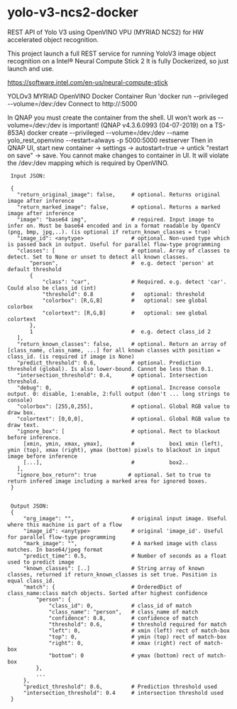 # yolo-v3-ncs2-docker
REST API of Yolo V3 using OpenVINO VPU (MYRIAD NCS2) for HW accelerated object recognition.

This project launch a full REST service for running YoloV3 image object recognition on a Intel® Neural Compute Stick 2
It is fully Dockerized, so just launch and use.

https://software.intel.com/en-us/neural-compute-stick

YOLOv3 MYRIAD OpenVINO Docker Container
Run 'docker run --privileged --volume=/dev:/dev <imagename>
Connect to http://<ip>:5000


In QNAP you must create the container from the shell. UI won't work as --volume=/dev:/dev is important! (QNAP v4.3.6.0993 (04-07-2019) on a TS-853A)
docker create --privileged --volume=/dev:/dev --name yolo_rest_openvino --restart=always -p 5000:5000 restserver
Then in QNAP UI, start new container -> settings -> autostart=true -> untick "restart on save" -> save.
You cannot make changes to container in UI. It will violate the /dev:/dev mapping which is required by OpenVINO.


```
 Input JSON:

 {
   "return_original_image": false,     # optional. Returns original image after inference
   "return_marked_image": false,       # optional. Returns a marked image after inference
   "image": "base64 img",              # required. Input image to infer on. Must be base64 encoded and in a format readable by OpenCV (png, bmp, jpg,..). (is optional if return_known_classes = true)
   "image_id": <anytype>               # optional. Non-used type which is passed back in output. Useful for parallel flow-type programming
   "classes": [                        # optional. Array of classes to detect. Set to None or unset to detect all known classes.
       "person",                       #  e.g. detect 'person' at default threshold
       {
           "class": "car",             # Required. e.g. detect 'car'. Could also be class_id (int)
           "threshold": 0.8            #   optional: threshold
           "colorbox": [R,G,B]         #   optional: see global colorbox
           "colortext": [R,G,B]        #   optional: see global colortext
       },
       1                               #  e.g. detect class_id 2
   ],
   "return_known_classes": false,      # optional. Return an array of [class_name, class_name, ...] for all known classes with position = class_id. (is required if image is None)
   "predict_threshold": 0.6,           # optional. Prediction threshold (global). Is also lower-bound. Cannot be less than 0.1.
   "intersection_threshold": 0.4,      # optional. Intersection threshold.
   "debug": 0,                         # optional. Increase console output. 0: disable, 1:enable, 2:full output (don't ... long strings to console)
   "colorbox": [255,0,255],            # optional. Global RGB value to draw box.
   "colortext": [0,0,0],               # optional. Global RGB value to draw text.
   "ignore_box": [                     # optional. Rect to blackout before inference.
     [xmin, ymin, xmax, ymax],         #           box1 xmin (left), ymin (top), xmax (right), ymax (bottom) pixels to blackout in input image before inference
     [...],                            #           box2..
   ],
   "ignore_box_return": true          # optional. Set to true to return infered image including a marked area for ignored boxes.
 }


 Output JSON:
 {
     "org_image": "",                  # original input image. Useful where this machine is part of a flow
     "image_id": <anytype>             # original 'image_id'. Useful for parallel flow-type programming 
     "mark_image": "",                 # A marked image with class matches. In base64/jpeg format 
     "predict_time": 0.5,              # Number of seconds as a float used to predict image
     "known_classes": [..]             # String array of known classes, returned if return_known_classes is set true. Position is equal class_id.
     "match": {                        # OrderedDict of class_name:class match objects. Sorted after highest confidence
         "person": {
             "class_id": 0,            # class_id of match
             "class_name": "person",   # class_name of match
             "confidence": 0.8,        # confidence of match
             "threshold": 0.6,         # threshold required for match
             "left": 0,                # xmin (left) rect of match-box
             "top": 0,                 # ymin (top) rect of match-box
             "right": 0,               # xmax (right) rect of match-box
             "bottom": 0               # ymax (bottom) rect of match-box
         },
         ...
     },
     "predict_threshold": 0.6,         # Prediction threshold used
     "intersection_threshold": 0.4     # intersection threshold used
 }
```

